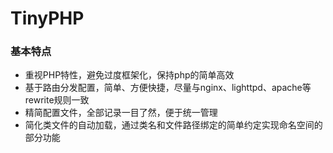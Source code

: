 # TinyPHP

### 基本特点
* 重视PHP特性，避免过度框架化，保持php的简单高效
* 基于路由分发配置，简单、方便快捷，尽量与nginx、lighttpd、apache等rewrite规则一致
* 精简配置文件，全部记录一目了然，便于统一管理
* 简化类文件的自动加载，通过类名和文件路径绑定的简单约定实现命名空间的部分功能
